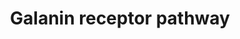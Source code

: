 ---
annotations:
- id: DOID:863
  parent: null
  type: Disease Ontology
  value: nervous system disease
- id: PW:0000003
  parent: signaling pathway
  type: Pathway Ontology
  value: signaling pathway
authors:
- Keshav
- Khanspers
- Mkutmon
description: Galanin, a 29-30 amino acid neuropeptide named to be so, as a glycine
  residue occupies the position at N-terminal and an alanine residue at C-terminal.
  Galanin is expressed in the central and peripheral nervous systems in mammalian
  species. The galanin family of peptides includes ‘GMAP’ (Gaalanin- Message associated
  peptide), ‘GALP’ (Galanin-like Peptide), and its splice variant ‘Alarin’ along with
  Galanin. There are three known G-protein coupled receptor subtypes of Galanin, namely,
  GALR1, GALR2, and GALR3. Galaninergic signaling is predominantly inhibitory which
  mainly involves MAPK, AKT, AC pathways Galanin peptides have a wide range of non-neuronal
  functions as well as classic neuromodulatory roles, therefore it is recommended
  to consider as regulatory peptides. Galanin in general is associated with several
  biological functions such as arousal and sleep regulation, nociception, learning,
  inflammation, feeding, and neuroendocrine regulation. It is also implicated in diseases
  like Alzheimer’s, depression, epilepsy, mood disorders, stress, anxiety, diabetes
  mellitus, and chronic pain.  The creation of this pathway is described in [https://pubmed.ncbi.nlm.nih.gov/33136286/
  Gopalakrishnan et al.]
last-edited: 2020-11-20
organisms:
- Homo sapiens
redirect_from:
- /index.php/Pathway:WP4970
- /instance/WP4970
revision: null
schema-jsonld:
- '@context': https://schema.org/
  '@id': https://wikipathways.github.io/pathways/WP4970.html
  '@type': Dataset
  creator:
    '@type': Organization
    name: WikiPathways
  description: Galanin, a 29-30 amino acid neuropeptide named to be so, as a glycine
    residue occupies the position at N-terminal and an alanine residue at C-terminal.
    Galanin is expressed in the central and peripheral nervous systems in mammalian
    species. The galanin family of peptides includes ‘GMAP’ (Gaalanin- Message associated
    peptide), ‘GALP’ (Galanin-like Peptide), and its splice variant ‘Alarin’ along
    with Galanin. There are three known G-protein coupled receptor subtypes of Galanin,
    namely, GALR1, GALR2, and GALR3. Galaninergic signaling is predominantly inhibitory
    which mainly involves MAPK, AKT, AC pathways Galanin peptides have a wide range
    of non-neuronal functions as well as classic neuromodulatory roles, therefore
    it is recommended to consider as regulatory peptides. Galanin in general is associated
    with several biological functions such as arousal and sleep regulation, nociception,
    learning, inflammation, feeding, and neuroendocrine regulation. It is also implicated
    in diseases like Alzheimer’s, depression, epilepsy, mood disorders, stress, anxiety,
    diabetes mellitus, and chronic pain.  The creation of this pathway is described
    in [https://pubmed.ncbi.nlm.nih.gov/33136286/ Gopalakrishnan et al.]
  keywords:
  - ADIPOQ
  - BCL2L11
  - CDKN1A
  - CDKN1B
  - CDKN1C
  - CREB1
  - CRP
  - FOS
  - Go alpha 2
  - IL6
  - INS
  - Increase in bloodglucose level
  - Increase in cAMP production
  - Increase in plasmacorticosteronelevels
  - KRT19
  - POMC
  - PPARG
  - PPARGC1A
  - PRKCD
  - SLC2A4
  - Secretion of chlorine
  - TFAP2A
  - UCP1
  - VAMP2
  - VEGFA
  - YAP1
  license: CC0
  name: Galanin receptor pathway
seo: CreativeWork
title: Galanin receptor pathway
wpid: WP4970
---